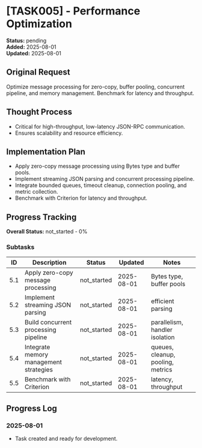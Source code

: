 # [TASK005] - Performance Optimization

**Status:** pending  
**Added:** 2025-08-01  
**Updated:** 2025-08-01

## Original Request
Optimize message processing for zero-copy, buffer pooling, concurrent pipeline, and memory management. Benchmark for latency and throughput.

## Thought Process
- Critical for high-throughput, low-latency JSON-RPC communication.
- Ensures scalability and resource efficiency.

## Implementation Plan
- Apply zero-copy message processing using Bytes type and buffer pools.
- Implement streaming JSON parsing and concurrent processing pipeline.
- Integrate bounded queues, timeout cleanup, connection pooling, and metric collection.
- Benchmark with Criterion for latency and throughput.

## Progress Tracking
**Overall Status:** not_started - 0%

### Subtasks
| ID   | Description                                 | Status      | Updated    | Notes                                 |
|------|---------------------------------------------|-------------|------------|---------------------------------------|
| 5.1  | Apply zero-copy message processing          | not_started | 2025-08-01 | Bytes type, buffer pools              |
| 5.2  | Implement streaming JSON parsing            | not_started | 2025-08-01 | efficient parsing                     |
| 5.3  | Build concurrent processing pipeline        | not_started | 2025-08-01 | parallelism, handler isolation        |
| 5.4  | Integrate memory management strategies      | not_started | 2025-08-01 | queues, cleanup, pooling, metrics     |
| 5.5  | Benchmark with Criterion                    | not_started | 2025-08-01 | latency, throughput                   |

## Progress Log
### 2025-08-01
- Task created and ready for development.
